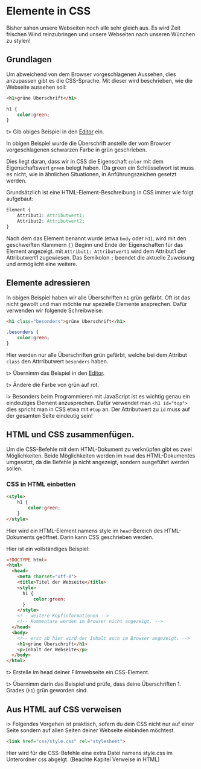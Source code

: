 # Elemente in CSS

Bisher sahen unsere Webseiten noch alle sehr gleich aus. Es wird Zeit frischen Wind reinzubringen und unsere Webseiten nach unseren Wünchen zu stylen!

## Grundlagen

Um abweichend von dem Browser vorgeschlagenen Aussehen, dies anzupassen gibt es die CSS-Sprache. Mit dieser wird beschrieben, wie die Webseite aussehen soll:

```html
<h1>grüne Überschrift</h1>
```

```css
h1 {
	color:green;
}
```

t> Gib obiges Beispiel in den [Editor](https://apps.wi-wissen.de/html-css-js-editor/) ein.					

In obigen Beispiel wurde die Überschrift anstelle der vom Browser vorgeschlagenen schwarzen Farbe in grün geschrieben.

Dies liegt daran, dass wir in CSS die Eigenschaft `color` mit dem Eigenschaftswert `green` belegt haben. (Da green ein Schlüsselwort ist muss es nicht, wie in ähnlichen Situationen, in Anführungszeichen gesetzt werden.

Grundsätzlich ist eine HTML-Element-Beschreibung in CSS immer wie folgt aufgebaut:

```css
Element {
	Attribut1: Attributwert1; 
	Attribut2: Attributwert2;
}
```

Nach dem das Element benannt wurde (etwa `body` oder `h1`), wird mit den geschweiften Klammern `{}` Beginn und Ende der Eigenschaften für das Element angezeigt. mit `Attribut1: Attributwert1` wird dem Attribut1 der Attributwert1 zugewiesen. Das Semikolon `;` beendet die aktuelle Zuweisung und ermöglicht eine weitere.

## Elemente adressieren

In obigen Beispiel haben wir alle Überschriften `h1` grün gefärbt. Oft ist das nicht gewollt und man möchte nur spezielle Elemente ansprechen. Dafür verwenden wir folgende Schreibweise: 

```html
<h1 class="besonders">grüne Überschrift</h1>
```

```css
.besonders {
	color:green;
}
```

Hier werden nur alle Überschriften grün gefärbt, welche bei dem Attribut `class` den Attrributwert `besonders` haben.

t> Übernimm das Beispiel in den [Editor](https://apps.wi-wissen.de/html-css-js-editor/). 

t> Ändere die Farbe von grün auf rot.

i> Besonders beim Programmieren mit JavaScript ist es wichtig genau ein eindeutiges Element anzusprechen. Dafür verwendet man `<h1 id="top">` dies spricht man in CSS etwa mit `#top` an. Der Attributwert zu `id` muss auf der gesamten Seite eindeutig sein!



## HTML und CSS zusammenfügen.

Um die CSS-Befehle mit dem HTML-Dokument zu verknüpfen gibt es zwei Möglichkeiten. Beide Möglichkeiten werden im `head` des HTML-Dokumentes umgesetzt, da die Befehle ja nicht angezeigt, sondern ausgeführt werden sollen.

### CSS in HTML einbetten

```html
<style> 
	h1 {
		color:green;
	} 
</style>
```

Hier wird ein HTML-Element namens style im `head`-Bereich des HTML-Dokuments geöffnet. Darin kann CSS geschrieben werden.

Hier ist ein vollständiges Beispiel:

```html
<!DOCTYPE html>
<html>
  <head>
	<meta charset="utf-8">
	<title>Titel der Webseite</title>
    <style> 
      h1 {
          color:green;
      } 
	</style>
	<!-- weitere Kopfinformationen -->
	<!-- Kommentare werden im Browser nicht angezeigt. -->
  </head>
  <body>
	<!-- erst ab hier wird der Inhalt auch im Browser angezeigt. -->
	<h1>grüne Überschrift</h1>
    <p>Inhalt der Webseite</p>
  </body>
</html>
```

t> Erstelle im head deiner Filmwebseite ein CSS-Element.

t> Übernimm darin das Beispiel und prüfe, dass deine Überschriften 1. Grades (`h1`) grün geworden sind. 



## Aus HTML auf CSS verweisen

i> Folgendes Vorgehen ist praktisch, sofern du dein CSS nicht nur auf einer Seite sondern auf allen Seiten deiner Webseite einbinden möchtest.

```html
<link href="css/style.css" rel="stylesheet">
```

Hier wird für die CSS-Befehle eine extra Datei namens style.css im Unterordner css abgelgt. (Beachte Kapitel Verweise in HTML)

